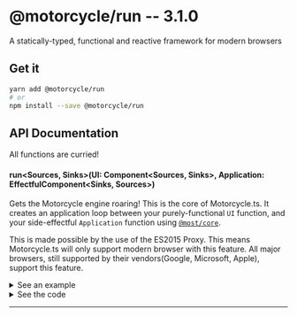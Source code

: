 # @motorcycle/run -- 3.1.0

A statically-typed, functional and reactive framework for modern browsers

## Get it
```sh
yarn add @motorcycle/run
# or
npm install --save @motorcycle/run
```

## API Documentation

All functions are curried!

#### run\<Sources, Sinks\>(UI: Component\<Sources, Sinks\>, Application: EffectfulComponent\<Sinks, Sources\>)

<p>

Gets the Motorcycle engine roaring! This is the core of Motorcycle.ts. It 
creates an application loop between your purely-functional `UI` function, and your
side-effectful `Application` function using [`@most/core`](https://github.com/mostjs/core).

This is made possible by the use of the ES2015 Proxy. This means Motorcycle.ts
will only support modern browser with this feature. All major browsers, still 
supported by their vendors(Google, Microsoft, Apple), support this feature.

</p>


<details>
  <summary>See an example</summary>
  
```typescript
import { run } from '@motorcycle/run'
import { makeDomComponent, div, button, h2, query, clickEvent } from '@motorcycle/dom'

function UI(sources) {
  const { dom } = sources

  const click$ = clickEvent(query('button', dom))

  const count$ = scan(x => x + 1, click$)

  const view$ = map(view, count$)

  return { view$ }
}

function view(count: number) {
  return div([
    h2(`Clicked ${count} times`),
    button('Click Me'),
  ])
}

run(UI, makeDomComponent(document.querySelector('#app')))
```

</details>

<details>
  <summary>See the code</summary>

```typescript

export function run<
  Sources extends Readonly<Record<string, any>>,
  Sinks extends Readonly<Record<string, Stream<any>>>
>(UI: Component<Sources, Sinks>, Application: EffectfulComponent<Sinks, Sources>) {
  const { stream: endSignal } = createProxy<void>()

  const sinkProxies = {} as Record<keyof Sinks, ProxyStream<any>>
  const proxySinks: Sinks = createProxySinks(sinkProxies, endSignal)
  const sources: Sources = Application(proxySinks)
  const sinks: Sinks = createDisposableSinks(UI(sources), endSignal)

  const disposable = replicateSinks(sinks, sinkProxies)

  function dispose() {
    endSignal.event(scheduler.now(), void 0)
    disposable.dispose()
    disposeSources(sources)
  }

  return { sinks, sources, dispose }
}

```

</details>

<hr />
